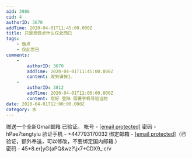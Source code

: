 ```yaml
---
aid: 3986
cid: 4
authorID: 3670
addTime: 2020-04-01T11:45:00.000Z
title: 只是想做点什么仅此而已
tags:
    - 做点
    - 仅此而已
comments:
    -
        authorID: 3670
        addTime: 2020-04-01T11:45:00.000Z
        content: 收到请按1.
    -
        authorID: 3812
        addTime: 2020-04-01T12:00:00.000Z
        content: 您好 登陆 需要手机号验证的
date: 2020-04-01T12:00:00.000Z
category: 水
---
```


赠送一个全新Gmail邮箱 已验证。 帐号 - [\[email protected\]](/cdn-cgi/l/email-protection) 密码 - hPae7tengtyiu 验证手机 - +447793170032 绑定邮箱 - [\[email protected\]](/cdn-cgi/l/email-protection)（已验证，额外奉送，可以修改，不要绑定国内邮箱.）  
密码 - 45\*8.er\]yG{aPQ&wz?\\jx7+CDX9\_:c/v

